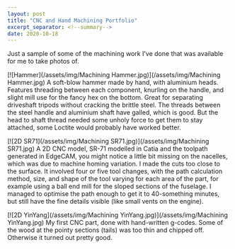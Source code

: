 ```yaml
---
layout: post
title: "CNC and Hand Machining Portfolio"
excerpt_separator: <!--summary-->
date: 2020-10-18
---
```

Just a sample of some of the machining work I've done that was available for me to take photos of.
 <!--summary-->



[![Hammer](/assets/img/Machining Hammer.jpg)](/assets/img/Machining Hammer.jpg)
A soft-blow hammer made by hand, with aluminium heads. Features threading between each component, knurling on the handle, and slight mill use for the fancy hex on the bottom.
Great for separating driveshaft tripods without cracking the brittle steel.
The threads between the steel handle and aluminium shaft have galled, which is good. But the head to shaft thread needed some unholy force to get them to stay attached, some Loctite would probably have worked better.



[![2D SR71](/assets/img/Machining SR71.jpg)](/assets/img/Machining SR71.jpg)
A 2D CNC model, SR-71 modelled in Catia and the toolpath generated in EdgeCAM, you might notice a little bit missing on the nacelles, which was due to machine homing variation. I made the cuts too close to the surface.
It involved four or five tool changes, with the path calculation method, size, and shape of the tool varying for each area of the part, for example using a ball end mill for the sloped sections of the fuselage. I managed to optimise the path enough to get it to 40-something minutes, but still have the fine details visible (like small vents on the engine).



[![2D YinYang](/assets/img/Machining YinYang.jpg)](/assets/img/Machining YinYang.jpg)
My first CNC part, done with hand-written g-codes. Some of the wood at the pointy sections (tails) was too thin and chipped off. Otherwise it turned out pretty good.